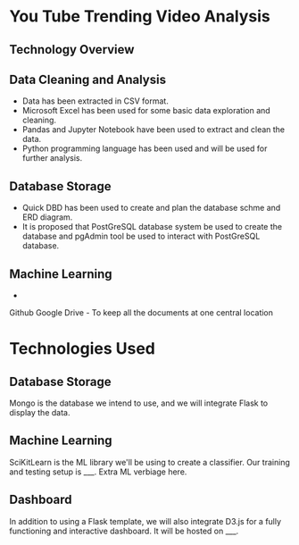 # __You Tube Trending Video Analysis__

## __Technology Overview__

## Data Cleaning and Analysis

- Data has been extracted in CSV format.
- Microsoft Excel has been used for some basic data exploration and cleaning.
- Pandas and Jupyter Notebook have been used to extract and clean the data.
- Python programming language has been used and will be used for further analysis.

## Database Storage

- Quick DBD has been used to create and plan the database schme and ERD diagram.
- It is proposed that PostGreSQL database system be used to create the database and pgAdmin tool be used to interact with PostGreSQL database.

## Machine Learning

- 
Github
Google Drive - To keep all the documents at one central location


	

# Technologies Used


## Database Storage
Mongo is the database we intend to use, and we will integrate Flask to display the data.

## Machine Learning
SciKitLearn is the ML library we'll be using to create a classifier. Our training and testing setup is ___. Extra ML verbiage here.

## Dashboard
In addition to using a Flask template, we will also integrate D3.js for a fully functioning and interactive dashboard. It will be hosted on ___.
